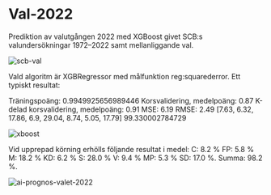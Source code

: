 # Val-2022

Prediktion av valutgången 2022 med XGBoost givet SCB:s valundersökningar 1972–2022 samt mellanliggande val.

![scb-val](https://user-images.githubusercontent.com/71740645/175857884-fdbe8ad8-1c22-43db-b7c6-bb15dd5f401f.png)

Vald algoritm är XGBRegressor med målfunktion reg:squarederror. Ett typiskt resultat:

Träningspoäng:  0.9949925656989446
Korsvalidering, medelpoäng: 0.87
K-delad korsvalidering, medelpoäng: 0.91
MSE: 6.19
RMSE: 2.49
[7.63, 6.32, 17.86, 6.9, 29.04, 8.74, 5.05, 17.79]
99.330002784729

![xboost](https://user-images.githubusercontent.com/71740645/175857950-46dfbe47-229e-455a-9422-b62d024767d0.png)

Vid upprepad körning erhölls följande resultat i medel: C: 8.2 % FP: 5.8 % M: 18.2 % KD: 6.2 % S: 28.0 % V: 9.4 % MP: 5.3 % SD: 17.0 %. Summa: 98.2 %.

![ai-prognos-valet-2022](https://user-images.githubusercontent.com/71740645/175857970-07094c7e-d382-46cf-aafc-93b2dc6c907d.png)
